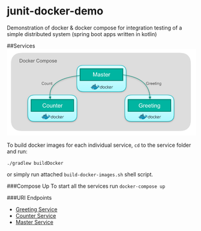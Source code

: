 # junit-docker-demo
Demonstration of docker &amp; docker compose for integration testing of a simple distributed system (spring boot apps written in kotlin)

##Services
![Services](services.png)

To build docker images for each individual service, `cd` to the service folder and run: 
```
./gradlew buildDocker
```
or simply run attached `build-docker-images.sh` shell script.

###Compose Up
To start all the services run `docker-compose up`

###URI Endpoints
- [Greeting Service](http://localhost:8081/greeting)
- [Counter Service](http://localhost:8082/counter)
- [Master Service](http://localhost:8083/info)
